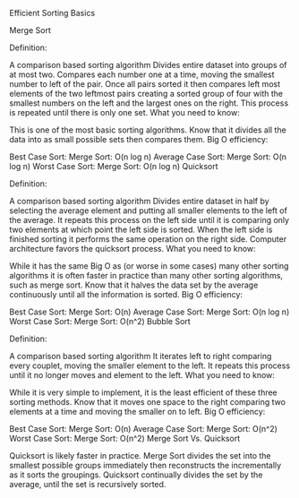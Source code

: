 Efficient Sorting Basics

Merge Sort

Definition:

A comparison based sorting algorithm
Divides entire dataset into groups of at most two.
Compares each number one at a time, moving the smallest number to left of the pair.
Once all pairs sorted it then compares left most elements of the two leftmost pairs creating a sorted group of four with the smallest numbers on the left and the largest ones on the right.
This process is repeated until there is only one set.
What you need to know:

This is one of the most basic sorting algorithms.
Know that it divides all the data into as small possible sets then compares them.
Big O efficiency:

Best Case Sort: Merge Sort: O(n log n)
Average Case Sort: Merge Sort: O(n log n)
Worst Case Sort: Merge Sort: O(n log n)
Quicksort

Definition:

A comparison based sorting algorithm
Divides entire dataset in half by selecting the average element and putting all smaller elements to the left of the average.
It repeats this process on the left side until it is comparing only two elements at which point the left side is sorted.
When the left side is finished sorting it performs the same operation on the right side.
Computer architecture favors the quicksort process.
What you need to know:

While it has the same Big O as (or worse in some cases) many other sorting algorithms it is often faster in practice than many other sorting algorithms, such as merge sort.
Know that it halves the data set by the average continuously until all the information is sorted.
Big O efficiency:

Best Case Sort: Merge Sort: O(n)
Average Case Sort: Merge Sort: O(n log n)
Worst Case Sort: Merge Sort: O(n^2)
Bubble Sort

Definition:

A comparison based sorting algorithm
It iterates left to right comparing every couplet, moving the smaller element to the left.
It repeats this process until it no longer moves and element to the left.
What you need to know:

While it is very simple to implement, it is the least efficient of these three sorting methods.
Know that it moves one space to the right comparing two elements at a time and moving the smaller on to left.
Big O efficiency:

Best Case Sort: Merge Sort: O(n)
Average Case Sort: Merge Sort: O(n^2)
Worst Case Sort: Merge Sort: O(n^2)
Merge Sort Vs. Quicksort

Quicksort is likely faster in practice.
Merge Sort divides the set into the smallest possible groups immediately then reconstructs the incrementally as it sorts the groupings.
Quicksort continually divides the set by the average, until the set is recursively sorted.
